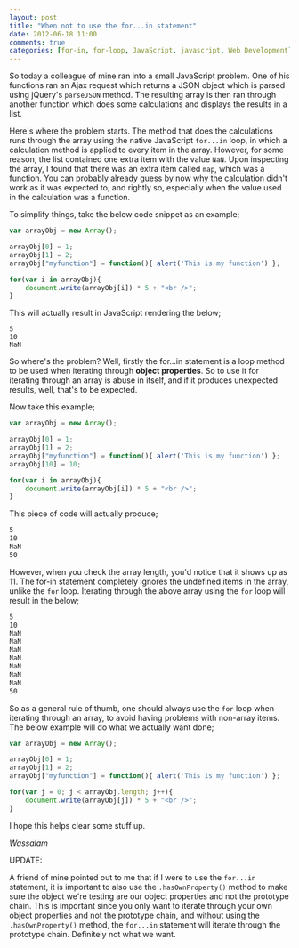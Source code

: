 ```yaml
---
layout: post
title: "When not to use the for...in statement"
date: 2012-06-18 11:00
comments: true
categories: [for-in, for-loop, JavaScript, javascript, Web Development]
---
```

So today a colleague of mine ran into a small JavaScript problem. One of his functions ran an Ajax request which returns a JSON object which is parsed using jQuery's `parseJSON` method. The resulting array is then ran through another function which does some calculations and displays the results in a list.

Here's where the problem starts. The method that does the calculations runs through the array using the native JavaScript `for...in` loop, in which a calculation method is applied to every item in the array. However, for some reason, the list contained one extra item with the value `NaN`. Upon inspecting the array, I found that there was an extra item called `map`, which was a function. You can probably already guess by now why the calculation didn't work as it was expected to, and rightly so, especially when the value used in the calculation was a function.

<!--more-->

To simplify things, take the below code snippet as an example;

```javascript
var arrayObj = new Array();

arrayObj[0] = 1;
arrayObj[1] = 2;
arrayObj["myfunction"] = function(){ alert('This is my function') };

for(var i in arrayObj){
    document.write(arrayObj[i]) * 5 + "<br />";
}
```

This will actually result in JavaScript rendering the below;

```
5
10
NaN
```

So where's the problem? Well, firstly the for...in statement is a loop method to be used when iterating through <strong>object properties</strong>. So to use it for iterating through an array is abuse in itself, and if it produces unexpected results, well, that's to be expected.

Now take this example;

```javascript
var arrayObj = new Array();

arrayObj[0] = 1;
arrayObj[1] = 2;
arrayObj["myfunction"] = function(){ alert('This is my function') };
arrayObj[10] = 10;

for(var i in arrayObj){
    document.write(arrayObj[i]) * 5 + "<br />";
}
```

This piece of code will actually produce;

```html
5
10
NaN
50
```

However, when you check the array length, you'd notice that it shows up as 11. The for-in statement completely ignores the undefined items in the array, unlike the `for` loop. Iterating through the above array using the `for` loop will result in the below;

```html
5
10
NaN
NaN
NaN
NaN
NaN
NaN
NaN
50
```

So as a general rule of thumb, one should always use the `for` loop when iterating through an array, to avoid having problems with non-array items. The below example will do what we actually want done;

```javascript
var arrayObj = new Array();

arrayObj[0] = 1;
arrayObj[1] = 2;
arrayObj["myfunction"] = function(){ alert('This is my function') };

for(var j = 0; j < arrayObj.length; j++){
    document.write(arrayObj[j]) * 5 + "<br />";
}
```

I hope this helps clear some stuff up.

<em>Wassalam</em>

UPDATE:

A friend of mine pointed out to me that if I were to use the `for...in` statement, it is important to also use the `.hasOwnProperty()` method to make sure the object we're testing are our object properties and not the prototype chain. This is important since you only want to iterate through your own object properties and not the prototype chain, and without using the `.hasOwnProperty()` method, the `for...in` statement will iterate through the prototype chain. Definitely not what we want.
